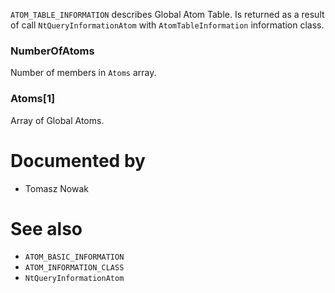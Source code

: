 `ATOM_TABLE_INFORMATION` describes Global Atom Table. Is returned as a result of call `NtQueryInformationAtom` with `AtomTableInformation` information class.

### NumberOfAtoms

Number of members in `Atoms` array.

### Atoms[1]

Array of Global Atoms.

# Documented by

* Tomasz Nowak

# See also

* `ATOM_BASIC_INFORMATION`
* `ATOM_INFORMATION_CLASS`
* `NtQueryInformationAtom`
